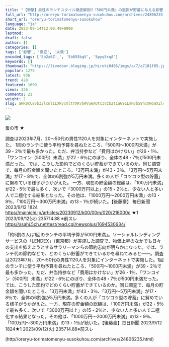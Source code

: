 ```yaml
---
title: "【衝撃】男性のランチスタイル徹底解剖‼『500円未満』の選択が貯蓄に与える影響とは？ "
full_url: "http://oreryu-torimatomenyu-susokuhou.com/archives/24806235.html"
short_url: "oreryu-torimatomenyu-susokuhou"
language: "ja"
date: 2023-09-14T12:00:49+0900
lastmod: 
draft: false
author: []
categories: []
tags: ['影響', '徹底', '未満']
encoded_tags: ['5b2x6Z-_', '5b655bqV', '5pyq5rqA']
keywords: []
thumbnail: "https://livedoor.blogimg.jp/hiroki0405/imgs/a/7/a7181f85.jpg"
popular: 1279
latest: 936
trend: 428
featured: 1690
views: 326
comments: 21
weight: 2
slug: aHR0cC8vb3Jlcnl1LXRvcmltYXRvbWVueXUtc3Vzb2t1aG91LmNvbS9hcmNoaXZlcy8yNDgwNjIzNS5odG1s
---
```


![](https://livedoor.blogimg.jp/hiroki0405/imgs/a/7/a7181f85.jpg)

<div><p>蚤の市 ★ </p> 調査は2023年7月、20～50代の男性1120人を対象にインターネットで実施した。 1回のランチに使う平均予算を尋ねたところ、「500円～1000円未満」が39・2％で最も多かった。ただ、弁当持参など「費用はかけない」が26・1％、「ワンコイン（500円）未満」が22・6％にのぼり、全体の48・7％が500円未満だった。 では、こうした節約でどのくらい貯蓄ができているのか。同じ調査で、毎月の貯金額を聞いたところ、「3万円未満」が43・3％、「3万円～5万円未満」が17・8％で、全体の6割強が5万円未満。多くの人が「コツコツ型の貯蓄」に努めている様子がうかがえた。 一方、現在の貯金額の総額は、「100万円未満」が22・5％で最も多く、次いで「3000万円以上」の15・2％と、少ない人と多い人で二極化する結果となった。その他は、「1000万円～2000万円未満」の13・9％、「100万円～300万円未満」の13・1％が続いた。【後藤豪】 毎日新聞 2023/9/12 1824 <a target='_blank' href='https//mainichi.jp/articles/20230912/k00/00m/020/216000c'>https//mainichi.jp/articles/20230912/k00/00m/020/216000c</a> ★1 2023/09/12(火) 235714.88 ※前スレ <a target='_blank' href='https//asahi.5ch.net/test/read.cgi/newsplus/1694530634/'>https//asahi.5ch.net/test/read.cgi/newsplus/1694530634/</a> <p>「約5割の人は1回のランチの平均予算が500円未満」。ソーシャルレンディングサービスの「LENDEX」（東京都）が実施した調査で、物価上昇のなかでも日々の支出を抑えようとするサラリーマンらの節約志向が明らかになった。では、ランチ代の節約などで、どのくらい貯蓄ができているかを尋ねてみると――。調査は2023年7月、20～50代の男性1120人を対象にインターネットで実施した。1回のランチに使う平均予算を尋ねたところ、「500円～1000円未満」が39・2％で最も多かった。ただ、弁当持参など「費用はかけない」が26・1％、「ワンコイン（500円）未満」が22・6％にのぼり、全体の48・7％が500円未満だった。では、こうした節約でどのくらい貯蓄ができているのか。同じ調査で、毎月の貯金額を聞いたところ、「3万円未満」が43・3％、「3万円～5万円未満」が17・8％で、全体の6割強が5万円未満。多くの人が「コツコツ型の貯蓄」に努めている様子がうかがえた。一方、現在の貯金額の総額は、「100万円未満」が22・5％で最も多く、次いで「3000万円以上」の15・2％と、少ない人と多い人で二極化する結果となった。その他は、「1000万円～2000万円未満」の13・9％、「100万円～300万円未満」の13・1％が続いた。【後藤豪】毎日新聞 2023/9/12 1824★1 2023/09/12(火) 235714.88※前スレ</p></div>

(http//oreryu-torimatomenyu-susokuhou.com/archives/24806235.html)
